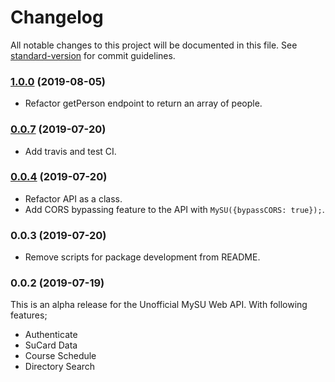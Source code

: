# Changelog

All notable changes to this project will be documented in this file. See [standard-version](https://github.com/conventional-changelog/standard-version) for commit guidelines.

### [1.0.0](https://github.com/eralpsahin/mysu-api/compare/v0.1.0...v1.0.0) (2019-08-05)

- Refactor getPerson endpoint to return an array of people.

### [0.0.7](https://github.com/eralpsahin/mysu-api/compare/v0.0.6...v0.0.7) (2019-07-20)

- Add travis and test CI.

### [0.0.4](https://github.com/eralpsahin/mysu-api/compare/v0.0.3...v0.0.4) (2019-07-20)

- Refactor API as a class.
- Add CORS bypassing feature to the API with `MySU({bypassCORS: true});`.

### 0.0.3 (2019-07-20)

- Remove scripts for package development from README.

### 0.0.2 (2019-07-19)

This is an alpha release for the Unofficial MySU Web API. With following features;

- Authenticate
- SuCard Data
- Course Schedule
- Directory Search
